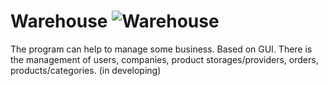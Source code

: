 # Warehouse ![Warehouse](https://github.com/EcstasyAwesome/Warehouse/actions/workflows/maven.yml/badge.svg)
The program can help to manage some business. Based on GUI. There is the management of users, companies, product storages/providers, orders, products/categories. (in developing)
